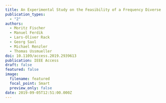 ```yaml
---
title: An Experimental Study on the Feasibility of a Frequency Diverse UHF RFID System
publication_types:
  - "2"
authors:
  - Moritz Fischer
  - Manuel Ferdik
  - Lars-Oliver Rack
  - Georg Saxl
  - Michael Renzler
  - Thomas Ussmueller
doi: 10.1109/access.2019.2939613
publication: IEEE Access
draft: false
featured: false
image:
  filename: featured
  focal_point: Smart
  preview_only: false
date: 2019-09-05T12:51:00.000Z
---
```

